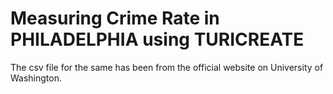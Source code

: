 # Measuring Crime Rate in PHILADELPHIA using TURICREATE

The csv file for the same has been from the official website on University of Washington.
